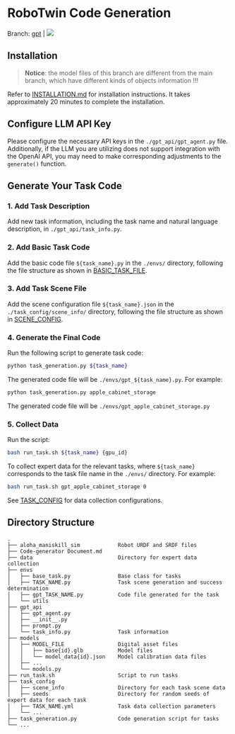 # RoboTwin Code Generation
Branch: [gpt](https://github.com/TianxingChen/RoboTwin/tree/gpt) | <a href="https://hits.seeyoufarm.com"><img src="https://hits.seeyoufarm.com/api/count/incr/badge.svg?url=https%3A%2F%2Fgithub.com%2FTianxingChen%2FRoboTwin&count_bg=%23184FFF&title_bg=%23E116E5&icon=&icon_color=%23E7E7E7&title=Repo+Viewers&edge_flat=true"/></a>

## Installation
> **Notice**: the model files of this branch are different from the main branch, which have different kinds of objects information !!!

Refer to [INSTALLATION.md](./INSTALLATION.md) for installation instructions. It takes approximately 20 minutes to complete the installation.

## Configure LLM API Key

Please configure the necessary API keys in the `./gpt_api/gpt_agent.py` file. Additionally, if the LLM you are utilizing does not support integration with the OpenAI API, you may need to make corresponding adjustments to the `generate()` function.

## Generate Your Task Code

### 1. **Add Task Description**
   
Add new task information, including the task name and natural language description, in `./gpt_api/task_info.py`.

### 2. **Add Basic Task Code**
   
Add the basic code file `${task_name}.py` in the `./envs/` directory, following the file structure as shown in [BASIC_TASK_FILE](./envs/README.md).

### 3. **Add Task Scene File**
   
   Add the scene configuration file `${task_name}.json` in the `./task_config/scene_info/` directory, following the file structure as shown in [SCENE_CONFIG](./task_config/scene_info/README.md).

### 4. **Generate the Final Code**

Run the following script to generate task code:
```bash
python task_generation.py ${task_name}
```
The generated code file will be `./envs/gpt_${task_name}.py`. For example:
```bash
python task_generation.py apple_cabinet_storage
```
The generated code file will be `./envs/gpt_apple_cabinet_storage.py`
   
### 5. **Collect Data**
   
Run the script:
```bash
bash run_task.sh ${task_name} {gpu_id}
```
To collect expert data for the relevant tasks, where `${task_name}` corresponds to the task file name in the `./envs/` directory. For example:
```bash
bash run_task.sh gpt_apple_cabinet_storage 0
```
See [TASK_CONFIG](./task_config/README.md) for data collection configurations.

## Directory Structure
```
.
├── aloha_maniskill_sim            Robot URDF and SRDF files
├── Code-generator Document.md
├── data                           Directory for expert data collection
├── envs
│   ├── base_task.py               Base class for tasks
│   ├── TASK_NAME.py               Task scene generation and success determination
│   ├── gpt_TASK_NAME.py           Code file generated for the task
│   └── utils
├── gpt_api
│   ├── gpt_agent.py                
│   ├── __init__.py
│   ├── prompt.py
│   └── task_info.py               Task information
├── models
│   ├── MODEL_FILE                 Digital asset files
│   │   ├── base{id}.glb           Model files
│   │   └── model_data{id}.json    Model calibration data files
│   ├── ...
│   └── models.py
├── run_task.sh                    Script to run tasks
├── task_config
│   ├── scene_info                 Directory for each task scene data
│   ├── seeds                      Directory for random seeds of expert data for each task
│   ├── TASK_NAME.yml              Task data collection parameters
│   └── ...
├── task_generation.py             Code generation script for tasks
└── ...
```
